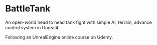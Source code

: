 # BattleTank
An open-world head to head tank fight with simple AI, terrain, advance control system in Unreal4

Following an UnrealEngine online course on Udemy.
